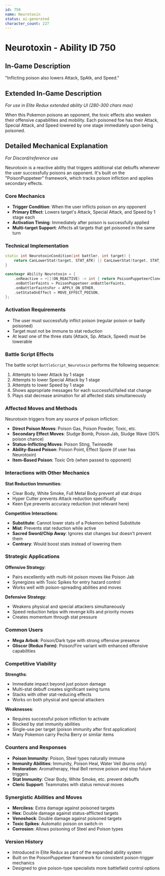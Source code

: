 ```yaml
---
id: 750
name: Neurotoxin
status: ai-generated
character_count: 227
---
```


# Neurotoxin - Ability ID 750

## In-Game Description
"Inflicting poison also lowers Attack, SpAtk, and Speed."

## Extended In-Game Description
*For use in Elite Redux extended ability UI (280-300 chars max)*

When this Pokemon poisons an opponent, the toxic effects also weaken their offensive capabilities and mobility. Each poisoned foe has their Attack, Special Attack, and Speed lowered by one stage immediately upon being poisoned.

## Detailed Mechanical Explanation
*For Discord/reference use*

Neurotoxin is a reactive ability that triggers additional stat debuffs whenever the user successfully poisons an opponent. It's built on the "PoisonPuppeteer" framework, which tracks poison infliction and applies secondary effects.

### Core Mechanics
- **Trigger Condition**: When the user inflicts poison on any opponent
- **Primary Effect**: Lowers target's Attack, Special Attack, and Speed by 1 stage each
- **Activation Timing**: Immediately after poison is successfully applied
- **Multi-target Support**: Affects all targets that get poisoned in the same turn

### Technical Implementation
```cpp
static int NeurotoxinCondition(int battler, int target) {
    return CanLowerStat(target, STAT_ATK) || CanLowerStat(target, STAT_SPATK) || CanLowerStat(target, STAT_SPEED);
}

constexpr Ability Neurotoxin = {
    .onReactive = +[](ON_REACTIVE) -> int { return PoisonPuppeteerClone(ability, battler, NeurotoxinCondition, BattleScript_Neurotoxin); },
    .onBattlerFaints = PoisonPuppeteer.onBattlerFaints,
    .onBattlerFaintsFor = APPLY_ON_OTHER,
    .setStateOnEffect = MOVE_EFFECT_POISON,
};
```

### Activation Requirements
- The user must successfully inflict poison (regular poison or badly poisoned)
- Target must not be immune to stat reduction
- At least one of the three stats (Attack, Sp. Attack, Speed) must be lowerable

### Battle Script Effects
The battle script `BattleScript_Neurotoxin` performs the following sequence:
1. Attempts to lower Attack by 1 stage
2. Attempts to lower Special Attack by 1 stage  
3. Attempts to lower Speed by 1 stage
4. Shows appropriate messages for each successful/failed stat change
5. Plays stat decrease animation for all affected stats simultaneously

### Affected Moves and Methods
Neurotoxin triggers from any source of poison infliction:
- **Direct Poison Moves**: Poison Gas, Poison Powder, Toxic, etc.
- **Secondary Effect Moves**: Sludge Bomb, Poison Jab, Sludge Wave (30% poison chance)
- **Status-Inflicting Moves**: Poison Sting, Twineedle
- **Ability-Based Poison**: Poison Point, Effect Spore (if user has Neurotoxin)
- **Item-Based Poison**: Toxic Orb (when passed to opponent)

### Interactions with Other Mechanics

**Stat Reduction Immunities**:
- Clear Body, White Smoke, Full Metal Body prevent all stat drops
- Hyper Cutter prevents Attack reduction specifically
- Keen Eye prevents accuracy reduction (not relevant here)

**Competitive Interactions**:
- **Substitute**: Cannot lower stats of a Pokemon behind Substitute
- **Mist**: Prevents stat reduction while active
- **Sacred Sword/Chip Away**: Ignores stat changes but doesn't prevent them
- **Contrary**: Would boost stats instead of lowering them

### Strategic Applications

**Offensive Strategy**:
- Pairs excellently with multi-hit poison moves like Poison Jab
- Synergizes with Toxic Spikes for entry hazard control
- Works well with poison-spreading abilities and moves

**Defensive Strategy**:
- Weakens physical and special attackers simultaneously
- Speed reduction helps with revenge kills and priority moves
- Creates momentum through stat pressure

### Common Users
- **Mega Arbok**: Poison/Dark type with strong offensive presence
- **Gliscor (Redux Form)**: Poison/Fire variant with enhanced offensive capabilities

### Competitive Viability

**Strengths**:
- Immediate impact beyond just poison damage
- Multi-stat debuff creates significant swing turns
- Stacks with other stat-reducing effects
- Works on both physical and special attackers

**Weaknesses**:
- Requires successful poison infliction to activate
- Blocked by stat immunity abilities
- Single-use per target (poison immunity after first application)
- Many Pokemon carry Pecha Berry or similar items

### Counters and Responses
- **Poison Immunity**: Poison, Steel types naturally immune
- **Immunity Abilities**: Immunity, Poison Heal, Water Veil (burns only)
- **Restoration**: Aromatherapy, Heal Bell remove poison and stop future triggers
- **Stat Immunity**: Clear Body, White Smoke, etc. prevent debuffs
- **Cleric Support**: Teammates with status removal moves

### Synergistic Abilities and Moves
- **Merciless**: Extra damage against poisoned targets
- **Hex**: Double damage against status-afflicted targets  
- **Venoshock**: Double damage against poisoned targets
- **Toxic Spikes**: Automatic poison on switch-in
- **Corrosion**: Allows poisoning of Steel and Poison types

### Version History
- Introduced in Elite Redux as part of the expanded ability system
- Built on the PoisonPuppeteer framework for consistent poison-trigger mechanics
- Designed to give poison-type specialists more battlefield control options